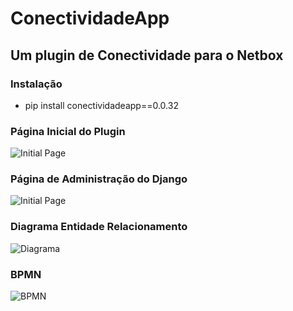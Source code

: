 # ConectividadeApp

## Um plugin de Conectividade para o Netbox

### Instalação

- pip install conectividadeapp==0.0.32

### Página Inicial do Plugin

![Initial Page](docs/img/initial_page.png)

### Página de Administração do Django

![Initial Page](docs/img/admin_page.png)

### Diagrama Entidade Relacionamento

![Diagrama](docs/img/db_model.png)

### BPMN

![BPMN](docs/img/bpmn.png)
